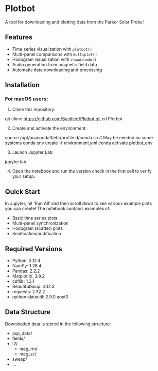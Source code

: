 # Plotbot

A tool for downloading and plotting data from the Parker Solar Probe!

## Features

- Time series visualization with `plotbot()`
- Multi-panel comparisons with `multiplot()`
- Hodogram visualization with `showdahodo()`
- Audio generation from magnetic field data
- Automatic data downloading and processing

## Installation

### For macOS users:

1. Clone this repository:


git clone https://github.com/Sonified/Plotbot.git
cd Plotbot

2. Create and activate the environment:

source /opt/anaconda3/etc/profile.d/conda.sh  # May be needed on some systems
conda env create -f environment.yml
conda activate plotbot_env

3. Launch Jupyter Lab:

jupyter lab

4. Open the notebook and run the version check in the first cell to verify your setup.

## Quick Start

In Jupyter, hit 'Run All' and then scroll down to see various example plots you can create! The notebook contains examples of:

- Basic time series plots
- Multi-panel synchronization
- Hodogram (scatter) plots
- Sonification/audification

## Required Versions

- Python: 3.12.4
- NumPy: 1.26.4
- Pandas: 2.2.2
- Matplotlib: 3.9.2
- cdflib: 1.3.1
- BeautifulSoup: 4.12.3
- requests: 2.32.2
- python-dateutil: 2.9.0.post0

## Data Structure

Downloaded data is stored in the following structure:
- psp_data/
- fields/
 - l2/
   - mag_rtn/
   - mag_sc/
- sweap/
 - ...
